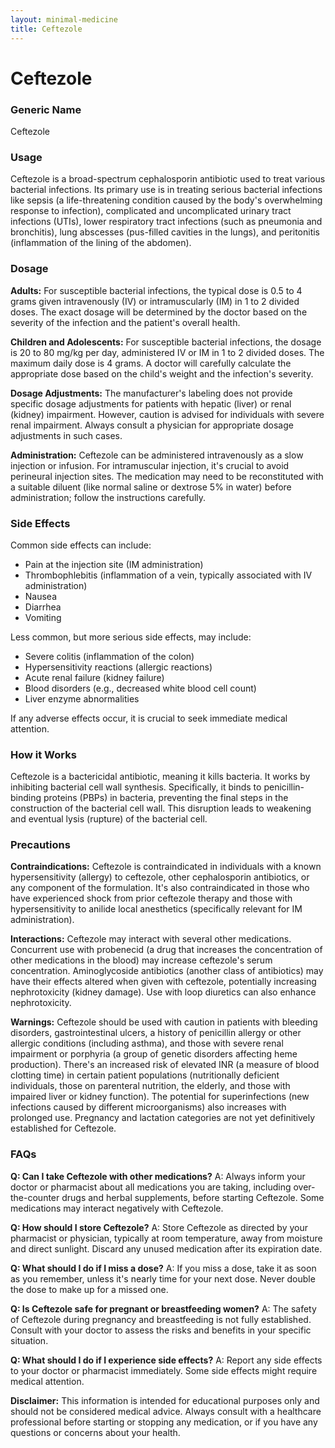 ```yaml
---
layout: minimal-medicine
title: Ceftezole
---
```


# Ceftezole
### Generic Name
Ceftezole

### Usage
Ceftezole is a broad-spectrum cephalosporin antibiotic used to treat various bacterial infections.  Its primary use is in treating serious bacterial infections like sepsis (a life-threatening condition caused by the body's overwhelming response to infection), complicated and uncomplicated urinary tract infections (UTIs), lower respiratory tract infections (such as pneumonia and bronchitis), lung abscesses (pus-filled cavities in the lungs), and peritonitis (inflammation of the lining of the abdomen).


### Dosage

**Adults:** For susceptible bacterial infections, the typical dose is 0.5 to 4 grams given intravenously (IV) or intramuscularly (IM) in 1 to 2 divided doses.  The exact dosage will be determined by the doctor based on the severity of the infection and the patient's overall health.

**Children and Adolescents:**  For susceptible bacterial infections, the dosage is 20 to 80 mg/kg per day, administered IV or IM in 1 to 2 divided doses. The maximum daily dose is 4 grams.  A doctor will carefully calculate the appropriate dose based on the child's weight and the infection's severity.

**Dosage Adjustments:**  The manufacturer's labeling does not provide specific dosage adjustments for patients with hepatic (liver) or renal (kidney) impairment.  However, caution is advised for individuals with severe renal impairment.  Always consult a physician for appropriate dosage adjustments in such cases.

**Administration:**  Ceftezole can be administered intravenously as a slow injection or infusion.  For intramuscular injection, it's crucial to avoid perineural injection sites.  The medication may need to be reconstituted with a suitable diluent (like normal saline or dextrose 5% in water) before administration; follow the instructions carefully.


### Side Effects

Common side effects can include:

* Pain at the injection site (IM administration)
* Thrombophlebitis (inflammation of a vein, typically associated with IV administration)
* Nausea
* Diarrhea
* Vomiting

Less common, but more serious side effects, may include:

* Severe colitis (inflammation of the colon)
*  Hypersensitivity reactions (allergic reactions)
*  Acute renal failure (kidney failure)
*  Blood disorders (e.g., decreased white blood cell count)
*  Liver enzyme abnormalities

If any adverse effects occur, it is crucial to seek immediate medical attention.


### How it Works

Ceftezole is a bactericidal antibiotic, meaning it kills bacteria.  It works by inhibiting bacterial cell wall synthesis.  Specifically, it binds to penicillin-binding proteins (PBPs) in bacteria, preventing the final steps in the construction of the bacterial cell wall. This disruption leads to weakening and eventual lysis (rupture) of the bacterial cell.


### Precautions

**Contraindications:** Ceftezole is contraindicated in individuals with a known hypersensitivity (allergy) to ceftezole, other cephalosporin antibiotics, or any component of the formulation.  It's also contraindicated in those who have experienced shock from prior ceftezole therapy and those with hypersensitivity to anilide local anesthetics (specifically relevant for IM administration).


**Interactions:** Ceftezole may interact with several other medications.  Concurrent use with probenecid (a drug that increases the concentration of other medications in the blood) may increase ceftezole's serum concentration.  Aminoglycoside antibiotics (another class of antibiotics) may have their effects altered when given with ceftezole, potentially increasing nephrotoxicity (kidney damage).  Use with loop diuretics can also enhance nephrotoxicity.


**Warnings:** Ceftezole should be used with caution in patients with bleeding disorders, gastrointestinal ulcers, a history of penicillin allergy or other allergic conditions (including asthma), and those with severe renal impairment or porphyria (a group of genetic disorders affecting heme production).  There's an increased risk of elevated INR (a measure of blood clotting time) in certain patient populations (nutritionally deficient individuals, those on parenteral nutrition, the elderly, and those with impaired liver or kidney function). The potential for superinfections (new infections caused by different microorganisms) also increases with prolonged use.  Pregnancy and lactation categories are not yet definitively established for Ceftezole.



### FAQs

**Q: Can I take Ceftezole with other medications?** A:  Always inform your doctor or pharmacist about all medications you are taking, including over-the-counter drugs and herbal supplements, before starting Ceftezole. Some medications may interact negatively with Ceftezole.

**Q: How should I store Ceftezole?** A: Store Ceftezole as directed by your pharmacist or physician, typically at room temperature, away from moisture and direct sunlight.  Discard any unused medication after its expiration date.

**Q: What should I do if I miss a dose?** A: If you miss a dose, take it as soon as you remember, unless it's nearly time for your next dose.  Never double the dose to make up for a missed one.

**Q: Is Ceftezole safe for pregnant or breastfeeding women?** A:  The safety of Ceftezole during pregnancy and breastfeeding is not fully established.  Consult with your doctor to assess the risks and benefits in your specific situation.

**Q:  What should I do if I experience side effects?** A:  Report any side effects to your doctor or pharmacist immediately. Some side effects might require medical attention.

**Disclaimer:** This information is intended for educational purposes only and should not be considered medical advice. Always consult with a healthcare professional before starting or stopping any medication, or if you have any questions or concerns about your health.
